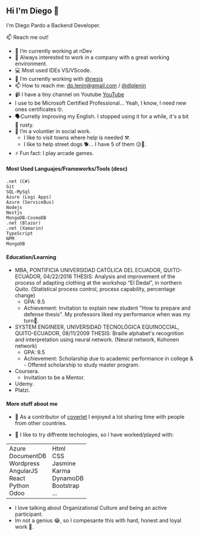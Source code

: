 ## Hi I'm Diego 👋

I'm Diego Pardo a Backend Developer. 

:mailbox: Reach me out!


- 🔭 I’m currently working at nDev
- 👀 Always interested to work in a company with a great working environment. 
- :computer: Most used IDEs VS/VScode.
- 🌱 I’m currently working with [@nesjs](https://github.com/nestjs)
- 📫 How to reach me: dp.lenin@gmail.com / [@dlplenin](https://twitter.com/dlplenin)
- 📹 I have a tiny channel on Youtube [YouTube](https://www.youtube.com/channel/UCzLyEeasCDGj4ARSY5Lhz8w)
- I use to be Microsoft Certified Professional... Yeah, I know, I need new ones certificates 🤓. 
- 🗣️Curretly improving my English. I stopped using it for a while, it's a bit 🙈 rusty.
- 💞️ I’m a voluntier in social work.
  - I like to visit towns where help is needed ⚒️.
  - I like to help street dogs 🐕... I have 5 of them 😥🐶.
- ⚡ Fun fact: I play arcade games.


#### Most Used Languajes/Frameworks/Tools (desc)

```text
.net (C#)
Git
SQL-MySql
Azure (Logi Apps)
Azure (ServiceBus)
Nodejs 
Nestjs
MongoDB-CosmoDB
.net (Blazor)
.net (Xamarin)
TypeScript
NPM
MongoDB
```

#### Education/Learning
- MBA, PONTIFICIA UNIVERSIDAD CATÓLICA DEL ECUADOR, QUITO-ECUADOR, 04/22/2016
THESIS: Analysis and improvement of the process of adapting clothing at the workshop “El Dedal”, in northern Quito. (Statistical process control, process capability, percentage change)
  - GPA: 9.5 
  - Achievement: Invitation to explain new student "How to prepare and defense thesis". My professors liked my performance when was my turn😬.
- SYSTEM ENGINEER, UNIVERSIDAD TECNOLÓGICA EQUINOCCIAL, QUITO-ECUADOR, 08/11/2009
THESIS: Braille alphabet's recognition and interpretation using neural network. (Neural network, Kohonen network)
  - GPA: 9.5 
  - Achievement: Scholarship due to academic performance in college & -	Offered scholarship to study master program.
- Coursera.
  - Invitation to be a Mentor.
- Udemy.
- Platzi.


#### More stuff about me

- 🤙 As a contributor of [coverlet](https://github.com/coverlet-coverage/coverlet) I enjoyed a lot sharing time with people from other countries. 

- 📖 I like to try diffrente techologies, so I have worked/played with:

<table>
  <tr>
    <td>
      Azure <br>
      DocumentDB <br>
      Wordpress <br>
      AngularJS <br>
      React <br>
      Python <br>
      Odoo <br>
    </td>
    <td>
      Html <br>
      CSS <br>
      Jasmine <br>
      Karma <br>
      DynamoDB <br>
      Bootstrap <br>
      ...
    </td>
  </tr>
</table>

- I love talking about Organizational Culture and being an active participant.
- Im not a genius 😂, so I compesante this with hard, honest and loyal work 💪.

